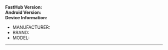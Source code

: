 <!--
   - Please provide as much as detail and example as you can.
   - Add screenshots if appropriate.
   - Make sure that you are always on the latest version.
   - Search issue before submitting a new one.
   
   Public Slack channel: https://rebrand.ly/fasthub
   
   #### How to submit Issue/Feature Request to *FastHub*
   - Make sure the included template is filled ( using FastHub will fill them up automatically ). 
   - If you planning to report multiple FRs/Issues that falls under the same category ~PLEASE REPORT THEM IN ONE TICKET~.
   - Make sure you are always on latest (FastHub/About & Click on version name).
   - Make sure the issue doesn't exists, lets keep things clean & tidy here :).  
-->

<!-- Do not delete this template. Fill it yourself when you are not using the app. -->

**FastHub Version:**  <!-- Don't forget to mention "Enterprise" here if needed. -->  
**Android Version:**  
**Device Information:**  
- MANUFACTURER: <!-- e.g. Yota Devices Limited -->  
- BRAND: <!-- e.g. YotaPhone -->  
- MODEL: <!-- e.g. YD201 -->  
---
